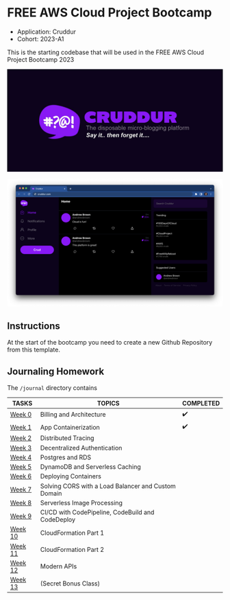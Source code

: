 # FREE AWS Cloud Project Bootcamp

- Application: Cruddur
- Cohort: 2023-A1

This is the starting codebase that will be used in the FREE AWS Cloud Project Bootcamp 2023

![Cruddur Graphic](_docs/assets/cruddur-banner.jpg)

![Cruddur Screenshot](_docs/assets/cruddur-screenshot.png)

## Instructions

At the start of the bootcamp you need to create a new Github Repository from this template.

## Journaling Homework

The `/journal` directory contains

| TASKS                        | TOPICS                                              | COMPLETED          |
| ---------------------------- | --------------------------------------------------- | ------------------ |
| [Week 0](journal/week0.md)   | Billing and Architecture                            | :heavy_check_mark: |
| [Week 1](journal/week1.md)   | App Containerization                                | :heavy_check_mark: |
| [Week 2](journal/week2.md)   | Distributed Tracing                                 |
| [Week 3](journal/week3.md)   | Decentralized Authentication                        |                    |
| [Week 4](journal/week4.md)   | Postgres and RDS                                    |                    |
| [Week 5](journal/week5.md)   | DynamoDB and Serverless Caching                     |                    |
| [Week 6](journal/week6.md)   | Deploying Containers                                |                    |
| [Week 7](journal/week7.md)   | Solving CORS with a Load Balancer and Custom Domain |                    |
| [Week 8](journal/week8.md)   | Serverless Image Processing                         |                    |
| [Week 9](journal/week9.md)   | CI/CD with CodePipeline, CodeBuild and CodeDeploy   |                    |
| [Week 10](journal/week10.md) | CloudFormation Part 1                               |                    |
| [Week 11](journal/week11.md) | CloudFormation Part 2                               |                    |
| [Week 12](journal/week12.md) | Modern APIs                                         |                    |
| [Week 13](journal/week13.md) | (Secret Bonus Class)                                |                    |
